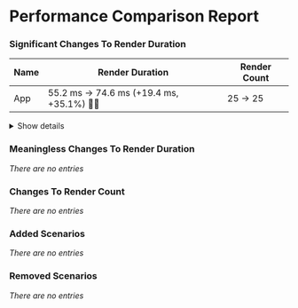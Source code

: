 
# Performance Comparison Report



### Significant Changes To Render Duration

| Name | Render Duration                           | Render Count |
| ---- | ----------------------------------------- | ------------ |
| App  | 55.2 ms → 74.6 ms (+19.4 ms, +35.1%) 🔴🔴 | 25 → 25      |
<details>
<summary>Show details</summary>

| Name | Render Duration                                                                                                                                                                                         | Render Count                                                                                                                                                                        |
| ---- | ------------------------------------------------------------------------------------------------------------------------------------------------------------------------------------------------------- | ----------------------------------------------------------------------------------------------------------------------------------------------------------------------------------- |
| App  | **Baseline**<br/>Mean: 55.2 ms<br/>Stdev: 3.4 ms (6.1%)<br/>Runs: 60 59 59 57 55 54 54 52 51 51<br/><br/>**Current**<br/>Mean: 74.6 ms<br/>Stdev: 1.6 ms (2.1%)<br/>Runs: 77 76 76 75 75 75 74 73 73 72 | **Baseline**<br/>Mean: 25<br/>Stdev: 0 (0.0%)<br/>Runs: 25 25 25 25 25 25 25 25 25 25<br/><br/>**Current**<br/>Mean: 25<br/>Stdev: 0 (0.0%)<br/>Runs: 25 25 25 25 25 25 25 25 25 25 |
</details>




### Meaningless Changes To Render Duration

_There are no entries_



### Changes To Render Count

_There are no entries_



### Added Scenarios

_There are no entries_



### Removed Scenarios

_There are no entries_

